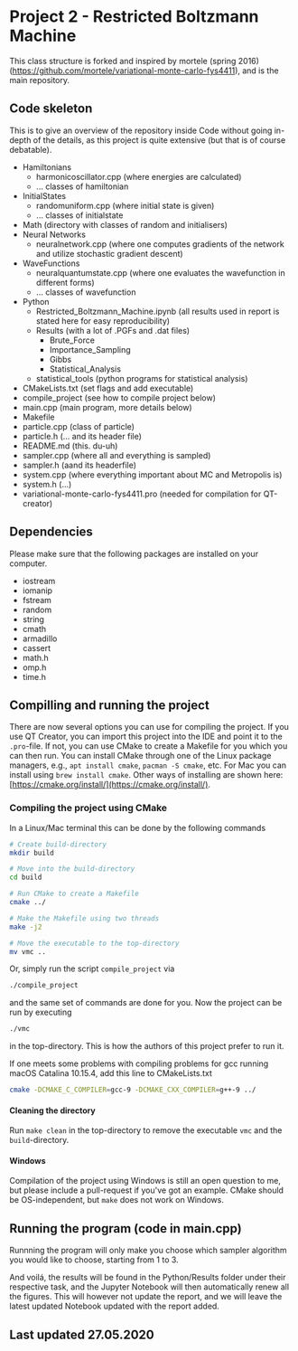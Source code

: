 # Project 2 - Restricted Boltzmann Machine
This class structure is forked and inspired by mortele (spring 2016) (https://github.com/mortele/variational-monte-carlo-fys4411), and is the main repository.

## Code skeleton
This is to give an overview of the repository inside Code without going in-depth of the details, as this project is quite extensive (but that is of course debatable).

  - Hamiltonians
    - harmonicoscillator.cpp (where energies are calculated)
    - ... classes of hamiltonian
  - InitialStates
    - randomuniform.cpp (where initial state is given)
    - ... classes of initialstate
  - Math (directory with classes of random and initialisers)
  - Neural Networks
    - neuralnetwork.cpp (where one computes gradients of the network and utilize stochastic gradient descent)
  - WaveFunctions
    - neuralquantumstate.cpp (where one evaluates the wavefunction in different forms)
    - ... classes of wavefunction
  - Python
    - Restricted_Boltzmann_Machine.ipynb (all results used in report is stated here for easy reproducibility)
    - Results (with a lot of .PGFs and .dat files)
      - Brute_Force
      - Importance_Sampling
      - Gibbs
      - Statistical_Analysis
    - statistical_tools (python programs for statistical analysis)
  - CMakeLists.txt (set flags and add executable)
  - compile_project (see how to compile project below)
  - main.cpp (main program, more details below)
  - Makefile
  - particle.cpp (class of particle)
  - particle.h (... and its header file)
  - README.md (this. du-uh)
  - sampler.cpp (where all and everything is sampled)
  - sampler.h (aand its headerfile)
  - system.cpp (where everything important about MC and Metropolis is)
  - system.h (...)
  - variational-monte-carlo-fys4411.pro (needed for compilation for QT-creator)


## Dependencies  
Please make sure that the following packages are installed on your computer.
  - iostream
  - iomanip
  - fstream
  - random
  - string
  - cmath
  - armadillo
  - cassert
  - math.h
  - omp.h
  - time.h

## Compilling and running the project
There are now several options you can use for compiling the project. If you use QT Creator, you can import this project into the IDE and point it to the `.pro`-file. If not, you can use CMake to create a Makefile for you which you can then run. You can install CMake through one of the Linux package managers, e.g., `apt install cmake`, `pacman -S cmake`, etc. For Mac you can install using `brew install cmake`. Other ways of installing are shown here: [https://cmake.org/install/](https://cmake.org/install/).

### Compiling the project using CMake
In a Linux/Mac terminal this can be done by the following commands
```bash
# Create build-directory
mkdir build

# Move into the build-directory
cd build

# Run CMake to create a Makefile
cmake ../

# Make the Makefile using two threads
make -j2

# Move the executable to the top-directory
mv vmc ..
```
Or, simply run the script `compile_project` via
```bash
./compile_project
```
and the same set of commands are done for you. Now the project can be run by executing
```bash
./vmc
```
in the top-directory. This is how the authors of this project prefer to run it.

If one meets some problems with compiling problems for gcc running macOS Catalina 10.15.4, add this line to CMakeLists.txt
```bash
cmake -DCMAKE_C_COMPILER=gcc-9 -DCMAKE_CXX_COMPILER=g++-9 ../
```

#### Cleaning the directory
Run `make clean` in the top-directory to remove the executable `vmc` and the `build`-directory.

#### Windows
Compilation of the project using Windows is still an open question to me, but please include a pull-request if you've got an example. CMake should be OS-independent, but `make` does not work on Windows.

## Running the program (code in main.cpp)

Runnning the program will only make you choose which sampler algorithm you would like to choose, starting from 1 to 3.

And voilá, the results will be found in the Python/Results folder under their respective task, and the Jupyter Notebook will then automatically renew all the figures. This will however not update the report, and we will leave the latest updated Notebook updated with the report added.

## Last updated 27.05.2020
